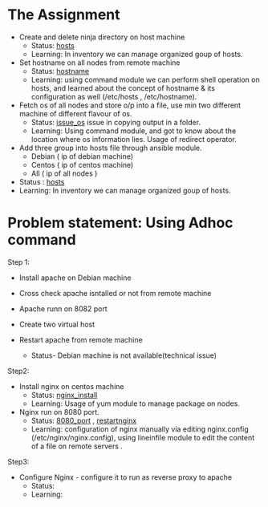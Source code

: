 # The Assignment

-  Create and delete ninja directory on host machine
    - Status: [hosts](https://github.com/sudiptninja/Assignments-Ansible/blob/master/Media/hosts.png)
    - Learning: In inventory we can manage organized goup of hosts.
-  Set hostname on all nodes from remote machine
    - Status: [hostname](https://github.com/sudiptninja/Assignments-Ansible/blob/master/Media/hostname.png)
    - Learning: using command module we can perform shell operation on hosts, and learned about the concept of hostname & its configuration as well (/etc/hosts , /etc/hostname).
-  Fetch os of all nodes and store o/p into a file, use min two different machine of different flavour of os.
   - Status: [issue_os](https://github.com/sudiptninja/Assignments-Ansible/blob/master/Media/issue_os.png) issue in copying output in a folder.
   - Learning: Using command module, and got to know about the location where os information lies. Usage of redirect operator.
-  Add three group into hosts file through ansible module.
      - Debian ( ip of debian machine)
    - Centos ( ip of centos machine)
    -  All ( ip of all nodes )
- Status : [hosts](https://github.com/sudiptninja/Assignments-Ansible/blob/master/Media/hosts.png)
- Learning: In inventory we can manage organized goup of hosts.

# Problem statement: Using Adhoc command

Step 1:

- Install apache on Debian machine
- Cross check apache isntalled or not from remote machine
- Apache runn  on 8082 port
- Create two virtual host
- Restart apache from remote machine  

  - Status- Debian machine is not available(technical issue) 


Step2:

- Install nginx on centos machine
  - Status: [nginx_install](https://github.com/sudiptninja/Assignments-Ansible/blob/master/Media/nginx_install.png)
  - Learning: Usage of yum module to manage package on nodes.
-  Nginx run on 8080 port.
   - Status: [8080_port](https://github.com/sudiptninja/Assignments-Ansible/blob/master/Media/8080port1.png) , [restartnginx](https://github.com/sudiptninja/Assignments-Ansible/blob/master/Media/restartnginx.png)
   - Learning: configuration of nginx manually via editing nginx.config (/etc/nginx/nginx.config), using lineinfile module to edit the content of a file on remote servers .


Step3:

- Configure Nginx - configure it to run as reverse proxy to apache
  - Status:
  - Learning:
